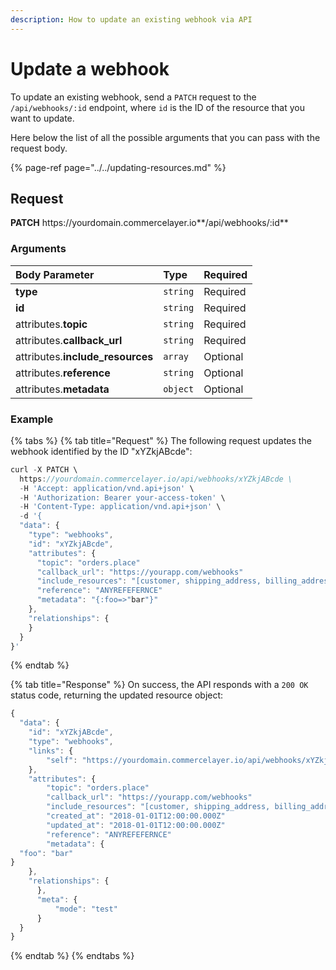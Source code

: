 ```yaml
---
description: How to update an existing webhook via API
---
```


# Update a webhook

To update an existing webhook, send a `PATCH` request to the `/api/webhooks/:id` endpoint, where `id` is the ID of the resource that you want to update.

Here below the list of all the possible arguments that you can pass with the request body.

{% page-ref page="../../updating-resources.md" %}

## Request

**PATCH** https://<i></i>yourdomain.commercelayer.io**/api/webhooks/:id**

### Arguments

| Body Parameter | Type | Required |
| :--- | :--- | :--- |
| **type** | `string` | Required |
| **id** | `string` | Required |
| attributes.**topic** | `string` | Required |
| attributes.**callback_url** | `string` | Required |
| attributes.**include_resources** | `array` | Optional |
| attributes.**reference** | `string` | Optional |
| attributes.**metadata** | `object` | Optional |

### Example

{% tabs %}
{% tab title="Request" %}
The following request updates the webhook identified by the ID "xYZkjABcde":

```javascript
curl -X PATCH \
  https://yourdomain.commercelayer.io/api/webhooks/xYZkjABcde \
  -H 'Accept: application/vnd.api+json' \
  -H 'Authorization: Bearer your-access-token' \
  -H 'Content-Type: application/vnd.api+json' \
  -d '{
  "data": {
    "type": "webhooks",
    "id": "xYZkjABcde",
    "attributes": {
      "topic": "orders.place"
      "callback_url": "https://yourapp.com/webhooks"
      "include_resources": "[customer, shipping_address, billing_address]"
      "reference": "ANYREFEFERNCE"
      "metadata": "{:foo=>"bar"}"
    },
    "relationships": {
    }
  }
}'
```
{% endtab %}

{% tab title="Response" %}
On success, the API responds with a `200 OK` status code, returning the updated resource object:

```javascript
{
  "data": {
    "id": "xYZkjABcde",
    "type": "webhooks",
    "links": {
        "self": "https://yourdomain.commercelayer.io/api/webhooks/xYZkjABcde"
    },
    "attributes": {
        "topic": "orders.place"
        "callback_url": "https://yourapp.com/webhooks"
        "include_resources": "[customer, shipping_address, billing_address]"
        "created_at": "2018-01-01T12:00:00.000Z"
        "updated_at": "2018-01-01T12:00:00.000Z"
        "reference": "ANYREFEFERNCE"
        "metadata": {
  "foo": "bar"
}
    },
    "relationships": {
      },
      "meta": {
          "mode": "test"
      }
  }
}
```
{% endtab %}
{% endtabs %}
